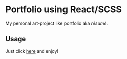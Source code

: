 # Portfolio using React/SCSS

My personal art-project like portfolio aka *résumé*.

## Usage

Just click [here](https://alexichenskiy.github.io/) and enjoy!
